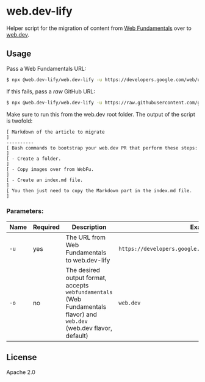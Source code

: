 # web.dev-lify

Helper script for the migration of content from
[Web Fundamentals](https://developers.google.com/web/) over to [web.dev](https://web.dev/).

## Usage

Pass a Web Fundamentals URL:

```bash
$ npx @web.dev-lify/web.dev-lify -u https://developers.google.com/web/updates/capabilities
```

If this fails, pass a *raw* GitHub URL:

```bash
$ npx @web.dev-lify/web.dev-lify -u https://raw.githubusercontent.com/google/WebFundamentals/master/src/content/en/updates/capabilities.md
```

Make sure to run this from the web.dev root folder.
The output of the script is twofold:

```
[ Markdown of the article to migrate                                    ]
----------
[ Bash commands to bootstrap your web.dev PR that perform these steps:  ]
[ - Create a folder.                                                    ]
[ - Copy images over from WebFu.                                        ]
[ - Create an index.md file.                                            ]
[ You then just need to copy the Markdown part in the index.md file.    ]
```

### Parameters:

| Name | Required | Description | Example |
| --- | --- | --- | --- |
| `-u` | yes | The URL from Web Fundamentals to web.dev-lify | `https://developers.google.com/web/updates/capabilities` |
| `-o` | no | The desired output format, accepts `webfundamentals` (Web Fundamentals flavor) and `web.dev` (web.dev flavor, default) | `web.dev ` |

## License

Apache 2.0